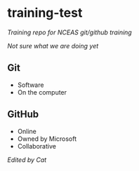 # training-test
*Training repo for NCEAS git/github training*

*Not sure what we are doing yet*

## Git
- Software
- On the computer

## GitHub
- Online
- Owned by Microsoft
- Collaborative

*Edited by Cat*


